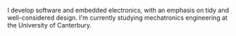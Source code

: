 I develop software and embedded electronics, with an emphasis on tidy and well-considered design.
I'm currently studying mechatronics engineering at the University of Canterbury.
